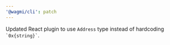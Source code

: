 ```yaml
---
'@wagmi/cli': patch
---
```


Updated React plugin to use `Address` type instead of hardcoding `` `0x{string}` ``.
